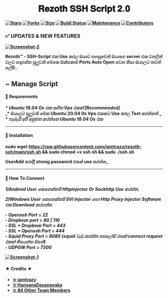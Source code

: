 <center><h1>𝐑𝐞𝐳𝐨𝐭𝐡 𝐒𝐒𝐇 𝐒𝐜𝐫𝐢𝐩𝐭 𝟐.𝟎<b> </h1></center>

[![Stars](https://img.shields.io/github/stars/iamtrazy/rezoth-ssh?style=flat&color=blue)](https://github.com/iamtrazy/rezoth-ssh) [![Forks](https://img.shields.io/github/forks/iamtrazy/rezoth-ssh?style=flat&color=blue)](https://github.com/iamtrazy/rezoth-ssh/fork) [![Size](https://img.shields.io/github/repo-size/imatrazy/rezoth-ssh?style=flat&color=green)](https://github.com/iamtrazy/rezoth-ssh) [![Build Status](https://travis-ci.org/iamtrazy/rezoth-ssh.svg?branch=master)](https://github.com/iamtrazy/rezoth-ssh) [![Maintenance](https://img.shields.io/badge/Maintained%3F-yes-green.svg)](https://github.com/iamtrazy/rezoth-ssh/graphs/commit-activity) [![Contributors](https://img.shields.io/github/contributors/iamtrazy/rezoth-ssh?style=flat&color=red)](https://github.com/iamtrazy/rezoth-ssh/graphs/contributors)
 
  <h3>✅ UPDATES & NEW FEATURES</h3>
<a href="https://github.com/iamtrazy/rezoth-ssh"><img src="https://i.ibb.co/XSHtYQm/Screenshot-2.png" alt="Screenshot-2" border="0"></a> 
    
Rezoth™ - SSH-Script එක Use කරල ඔයාට පහසුවෙන් ඔයාගෙ server එක ටනලින් වලට හදාගන්න පුලුවන් මෙකෙ ඔක්කොම Ports Auto Open වෙන නිසා ඔයාලට තවත් ලේසී..

## ~ Manage Script

#### :book: Requrements

_* Ubuntu 18.04  Os එක සහිත Vps එකක් [Recommended]_<br>
_* ඔයාලට පුලුවන් මෙක Ubuntu 20.04 0s Vps එකකට Use කරල Test කරන්නත් _<br>
_* හැබැයි අපි අනුමත කරන්නෙ Ubuntu 18.04 Os එක_<br>

------------------------------------------
#### :book: Installation

sudo wget https://raw.githubusercontent.com/iamtrazy/rezoth-ssh/main/ssh.sh && sudo chmod +x ssh.sh  && sudo ./ssh.sh

UserAdd කරද්දි strong password එකක් use කරන්න_

------------------------------------------

#### :book: How To Connect

_1)Android User කෙනෙක්නම් Httpinjector Or Sockhttp Use කරන්න._

_2)Windows User කෙනෙක්නම් SVI Injector හො Http Proxy injector Software එක Download කරගන්න_

_- Openssh Port = 22_<br>
_- Dropbear port   =  80 | 110_<br>
_- SSL + Dropbear Port  =  443_<br>
_- SSL + Openssh Port  =  444_<br>
_- Squid Proxy Port  =  8080 (squid වැඩ කරන්න පෙලෝඩ් එකේ connect request එකක් තියෙන්න ඕනේ)_<br>
_- UDPGW Port  =  7300_<br>

<a href="https://github.com/iamtrazy/rezoth-ssh"><img src="https://i.ibb.co/qpvCqQR/Screenshot-4.png" alt="Screenshot-1" border="0"></a>
    
#### ★ Credits ★
- <a href="https://t.me/iamtrazy">✫ iamtrazy
- <a href="https://t.me/HansanaDasanayaka">✫ HansanaDasanayaka
- <a href="https://t.me/Rezoth">✫ All Other Team Members     


